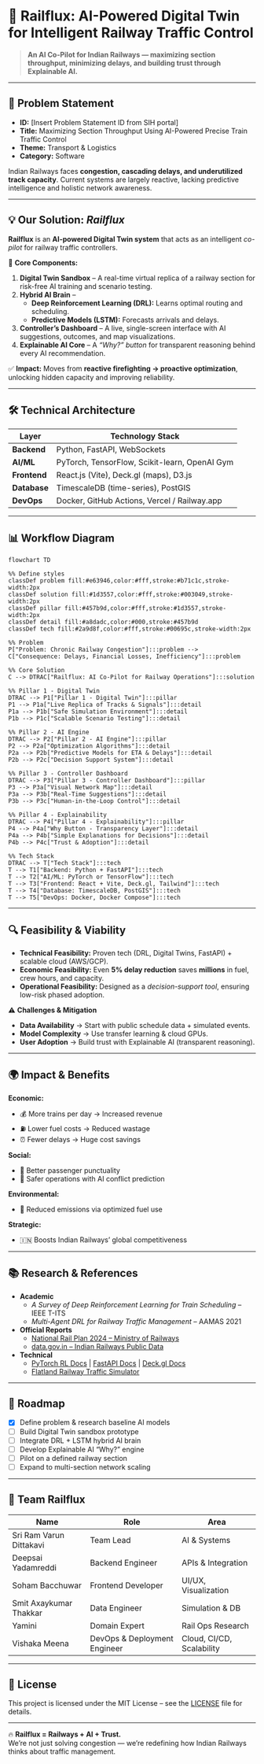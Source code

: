 # 🚄 Railflux: AI-Powered Digital Twin for Intelligent Railway Traffic Control  

> **An AI Co-Pilot for Indian Railways — maximizing section throughput, minimizing delays, and building trust through Explainable AI.**  

---

## 📌 Problem Statement  
- **ID:** [Insert Problem Statement ID from SIH portal]  
- **Title:** Maximizing Section Throughput Using AI-Powered Precise Train Traffic Control  
- **Theme:** Transport & Logistics  
- **Category:** Software  

Indian Railways faces **congestion, cascading delays, and underutilized track capacity**. Current systems are largely reactive, lacking predictive intelligence and holistic network awareness.  

---

## 💡 Our Solution: *Railflux*  
**Railflux** is an **AI-powered Digital Twin system** that acts as an intelligent *co-pilot* for railway traffic controllers.  

🔑 **Core Components:**  
1. **Digital Twin Sandbox** – A real-time virtual replica of a railway section for risk-free AI training and scenario testing.  
2. **Hybrid AI Brain** –  
   - **Deep Reinforcement Learning (DRL):** Learns optimal routing and scheduling.  
   - **Predictive Models (LSTM):** Forecasts arrivals and delays.  
3. **Controller’s Dashboard** – A live, single-screen interface with AI suggestions, outcomes, and map visualizations.  
4. **Explainable AI Core** – A *“Why?” button* for transparent reasoning behind every AI recommendation.  

✅ **Impact:** Moves from **reactive firefighting → proactive optimization**, unlocking hidden capacity and improving reliability.  

---

## 🛠️ Technical Architecture  

| Layer        | Technology Stack |
|--------------|------------------|
| **Backend**  | Python, FastAPI, WebSockets |
| **AI/ML**    | PyTorch, TensorFlow, Scikit-learn, OpenAI Gym |
| **Frontend** | React.js (Vite), Deck.gl (maps), D3.js |
| **Database** | TimescaleDB (time-series), PostGIS |
| **DevOps**   | Docker, GitHub Actions, Vercel / Railway.app |

---

## 📊 Workflow Diagram  

```mermaid
flowchart TD

%% Define styles
classDef problem fill:#e63946,color:#fff,stroke:#b71c1c,stroke-width:2px
classDef solution fill:#1d3557,color:#fff,stroke:#003049,stroke-width:2px
classDef pillar fill:#457b9d,color:#fff,stroke:#1d3557,stroke-width:2px
classDef detail fill:#a8dadc,color:#000,stroke:#457b9d
classDef tech fill:#2a9d8f,color:#fff,stroke:#00695c,stroke-width:2px

%% Problem
P["Problem: Chronic Railway Congestion"]:::problem --> 
C["Consequence: Delays, Financial Losses, Inefficiency"]:::problem

%% Core Solution
C --> DTRAC["Railflux: AI Co-Pilot for Railway Operations"]:::solution

%% Pillar 1 - Digital Twin
DTRAC --> P1["Pillar 1 - Digital Twin"]:::pillar
P1 --> P1a["Live Replica of Tracks & Signals"]:::detail
P1a --> P1b["Safe Simulation Environment"]:::detail
P1b --> P1c["Scalable Scenario Testing"]:::detail

%% Pillar 2 - AI Engine
DTRAC --> P2["Pillar 2 - AI Engine"]:::pillar
P2 --> P2a["Optimization Algorithms"]:::detail
P2a --> P2b["Predictive Models for ETA & Delays"]:::detail
P2b --> P2c["Decision Support System"]:::detail

%% Pillar 3 - Controller Dashboard
DTRAC --> P3["Pillar 3 - Controller Dashboard"]:::pillar
P3 --> P3a["Visual Network Map"]:::detail
P3a --> P3b["Real-Time Suggestions"]:::detail
P3b --> P3c["Human-in-the-Loop Control"]:::detail

%% Pillar 4 - Explainability
DTRAC --> P4["Pillar 4 - Explainability"]:::pillar
P4 --> P4a["Why Button - Transparency Layer"]:::detail
P4a --> P4b["Simple Explanations for Decisions"]:::detail
P4b --> P4c["Trust & Adoption"]:::detail

%% Tech Stack
DTRAC --> T["Tech Stack"]:::tech
T --> T1["Backend: Python + FastAPI"]:::tech
T --> T2["AI/ML: PyTorch or TensorFlow"]:::tech
T --> T3["Frontend: React + Vite, Deck.gl, Tailwind"]:::tech
T --> T4["Database: TimescaleDB, PostGIS"]:::tech
T --> T5["DevOps: Docker, Docker Compose"]:::tech
```

---

## 🔍 Feasibility & Viability  

- **Technical Feasibility:** Proven tech (DRL, Digital Twins, FastAPI) + scalable cloud (AWS/GCP).  
- **Economic Feasibility:** Even **5% delay reduction** saves **millions** in fuel, crew hours, and capacity.  
- **Operational Feasibility:** Designed as a *decision-support tool*, ensuring low-risk phased adoption.  

⚠️ **Challenges & Mitigation**  
- **Data Availability** → Start with public schedule data + simulated events.  
- **Model Complexity** → Use transfer learning & cloud GPUs.  
- **User Adoption** → Build trust with Explainable AI (transparent reasoning).  

---

## 🌍 Impact & Benefits  

**Economic:**  
- 💰 More trains per day → Increased revenue  
- ⛽ Lower fuel costs → Reduced wastage  
- ⏰ Fewer delays → Huge cost savings  

**Social:**  
- 👥 Better passenger punctuality  
- 👷 Safer operations with AI conflict prediction  

**Environmental:**  
- 🌿 Reduced emissions via optimized fuel use  

**Strategic:**  
- 🇮🇳 Boosts Indian Railways’ global competitiveness  

---

## 📚 Research & References  

- **Academic**  
  - *A Survey of Deep Reinforcement Learning for Train Scheduling* – IEEE T-ITS  
  - *Multi-Agent DRL for Railway Traffic Management* – AAMAS 2021  
- **Official Reports**  
  - [National Rail Plan 2024 – Ministry of Railways](https://indianrailways.gov.in)  
  - [data.gov.in – Indian Railways Public Data](https://data.gov.in/)  
- **Technical**  
  - [PyTorch RL Docs](https://pytorch.org) | [FastAPI Docs](https://fastapi.tiangolo.com) | [Deck.gl Docs](https://deck.gl)  
  - [Flatland Railway Traffic Simulator](https://www.aicrowd.com/challenges/flatland)  

---

## 🚀 Roadmap  

- [x] Define problem & research baseline AI models  
- [ ] Build Digital Twin sandbox prototype  
- [ ] Integrate DRL + LSTM hybrid AI brain  
- [ ] Develop Explainable AI “Why?” engine  
- [ ] Pilot on a defined railway section  
- [ ] Expand to multi-section network scaling  

---

## 👥 Team Railflux  

| Name | Role | Area |
|------|------|------|
| Sri Ram Varun Dittakavi | Team Lead | AI & Systems |
| Deepsai Yadamreddi | Backend Engineer | APIs & Integration |
| Soham Bacchuwar | Frontend Developer | UI/UX, Visualization |
| Smit Axaykumar Thakkar | Data Engineer | Simulation & DB |
| Yamini | Domain Expert | Rail Ops Research |
| Vishaka Meena | DevOps & Deployment Engineer | Cloud, CI/CD, Scalability |

---

## 📄 License  

This project is licensed under the MIT License – see the [LICENSE](LICENSE) file for details.  

---

🔥 **Railflux = Railways + AI + Trust.**  
We’re not just solving congestion — we’re redefining how Indian Railways thinks about traffic management.  
